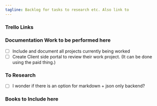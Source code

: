 ```yaml
---
tagline: Backlog for tasks to research etc. Also link to
---
```



### Trello Links


### Documentation Work to be performed here

- [ ] Include and document all projects currently being worked
- [ ] Create Client side portal to review their work project. (It can be done using the paid thing.)

### To Research

- [ ] I wonder if there is an option for markdown + json only backend?

### Books to Include here